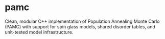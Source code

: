 # pamc
Clean, modular C++ implementation of Population Annealing Monte Carlo (PAMC) with support for spin glass models, shared disorder tables, and unit-tested model infrastructure.
